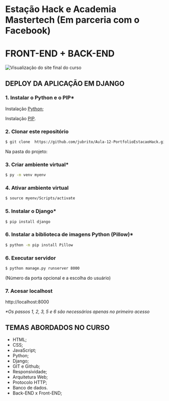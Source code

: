 
# Estação Hack e Academia Mastertech (Em parceria com o Facebook)
# FRONT-END + BACK-END

![](portfolio.gif?raw=true "Visualização do site final do curso")



## DEPLOY DA APLICAÇÃO EM DJANGO

### 1. Instalar o Python e o PIP*

Instalação [Python](https://www.python.org/downloads);

Instalação [PIP](https://pip.pypa.io/en/stable/installing).


### 2. Clonar este repositório 

```sh
$ git clone  https://github.com/jubrito/Aula-12-PortfolioEstacaoHack.git
```



Na pasta do projeto: 

### 3. Criar ambiente virtual*

```sh
$ py -m venv myenv
```


### 4. Ativar ambiente virtual

```sh
$ source myenv/Scripts/activate
```


### 5. Instalar o Django*

```sh
$ pip install django
```


### 6. Instalar a biblioteca de imagens Python (Pillow)*

```sh
$ python -m pip install Pillow
```


### 6. Executar servidor

```sh
$ python manage.py runserver 8000 
```
(Número da porta opcional e a escolha do usuário)


### 7. Acesar localhost

http://localhost:8000


_*Os passos 1, 2, 3, 5 e 6 são necessários apenas no primeiro acesso_



## TEMAS ABORDADOS NO CURSO

- HTML;
- CSS;
- JavaScript; 
- Python; 
- Django; 
- GIT e Github;
- Responsividade; 
- Arquitetura Web;
- Protocolo HTTP; 
- Banco de dados.
- Back-END x Front-END;


